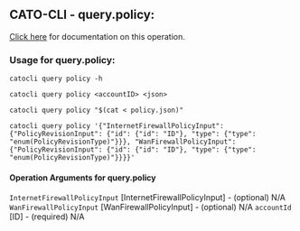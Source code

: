 
## CATO-CLI - query.policy:
[Click here](https://api.catonetworks.com/documentation/#query-policy) for documentation on this operation.

### Usage for query.policy:

`catocli query policy -h`

`catocli query policy <accountID> <json>`

`catocli query policy "$(cat < policy.json)"`

`catocli query policy '{"InternetFirewallPolicyInput": {"PolicyRevisionInput": {"id": {"id": "ID"}, "type": {"type": "enum(PolicyRevisionType)"}}}, "WanFirewallPolicyInput": {"PolicyRevisionInput": {"id": {"id": "ID"}, "type": {"type": "enum(PolicyRevisionType)"}}}}'`

#### Operation Arguments for query.policy ####
`InternetFirewallPolicyInput` [InternetFirewallPolicyInput] - (optional) N/A 
`WanFirewallPolicyInput` [WanFirewallPolicyInput] - (optional) N/A 
`accountId` [ID] - (required) N/A 
